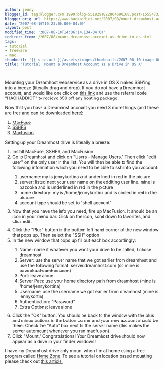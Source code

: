 ```yaml
---
author: jenny
blogger_id: tag:blogger.com,1999:blog-5518298822864690168.post-1555473201897978726
blogger_orig_url: https://www.hackaddict.net/2007/08/mount-dreamhost-account-as-drive-in-os.html
date: '2007-08-10T10:23:00.000-04:00'
layout: post
modified_time: '2007-08-10T14:06:14.134-04:00'
redirect_from: /2007/08/mount-dreamhost-account-as-drive-in-os.html
tags:
- tutorial
- freeware
- mac
thumbnail: '{{ site.url }}/assets/images/thumbnails/2007-08-10-image-0000.jpg'
title: 'Tutorial: Mount a Dreamhost Account as a Drive in OS X'
---
```


<img alt="" border="0" id="BLOGGER_PHOTO_ID_5096479279037235330" src="{{ site.url }}/assets/images/posts/2007-08-10-image-0000.jpg" style="margin: 0px auto 10px; display: block; text-align: center; "/>

Mounting your Dreamhost webservice as a drive in OS X makes SSH'ing into a breeze (literally drag and drop).  If you do not have a Dreamhost account, and would like one click on <a href="http://www.dreamhost.com/">this link</a> and use the referral code "HACKADDICT" to recieve $50 off any hosting package.



Now that you have a Dreamhost account you need 3 more things (and these are free and can be downloaded <a href="http://code.google.com/p/macfuse/">here</a>):<ol><li><a href="http://code.google.com/p/macfuse/">MacFuse</a></li><li><a href="http://code.google.com/p/macfuse/">SSHFS</a></li><li><a href="http://www.sccs.swarthmore.edu/users/08/mgorbach/MacFusionWeb/">Macfusion</a></li></ol>Setting up your Dreamhost drive is literally a breeze:

<ol><li>Install MacFuse, SSHFS, and MacFusion</li><li>Go to Dreamhost and click on "Users - Manage Users." Then click "edit user" on the only user in the list.  You will then be able to find the following information which you need to be able to ssh into you account:</li><ol><li> username:  my is jennykortina and underlined in red in the picture</li><li> server:  listed next your user name on the edditing user line.  mine is bazooka and is underlined in red in the picture

</li><li> home directory:  my is /home/jennykortina and is circled in red in the picture

</li><li>account type should be set to "shell account"<img alt="" border="0" id="BLOGGER_PHOTO_ID_5096478866720374882" src="{{ site.url }}/assets/images/posts/2007-08-10-image-0001.jpg" style="margin: 0px auto 10px; display: block; text-align: center; "/></li></ol><li>Now that you have the info you need, fire up MacFusion.  It should be an icon in your menu bar.  Click on the icon, scrol down to favorites, and click edit.<img alt="" border="0" id="BLOGGER_PHOTO_ID_5097064519870922898" src="{{ site.url }}/assets/images/posts/2007-08-10-image-0002.jpg" style="margin: 0px auto 10px; display: block; text-align: center; "/></li><li>Click the "Plus" button in the bottom left hand corner of the new window that pops up.  Then select the "SSH" option</li><li>In the new window that pops up fill out each box accordingly:</li><ol><li> Name:  name it whatever you want your drive to be called, I chose dreamhost</li><li> Server:  use the server name that we got earlier from dreamhost and use the following format: server.dreamhost.com (so mine is bazooka.dreamhost.com)</li><li> Port:  leave alone</li><li> Server Path:  use your home directory path from dreamhost (mine is /home/jennykortina)</li><li> Username:  use the username we got earlier from dreamhost (mine is jennykortin)</li><li> Authentication:  "Password"</li><li> Extra Options:  leave alone

<img alt="" border="0" id="BLOGGER_PHOTO_ID_5097071039631278242" src="{{ site.url }}/assets/images/posts/2007-08-10-image-0003.jpg" style="margin: 0px auto 10px; display: block; text-align: center; "/>

</li></ol><li>Click the "OK" button.  You should be back to the window with the plus and minus buttons in the botton corner and your new account should be there.  Check the "Auto" box next to the server name (this makes the server automount whenever you run macfusion).</li><li>Click "Mount."  Congratulations! Your Dreamhost drive should now appear as a drive in your finder windows!</li></ol>I have my Dreamhost drive only mount when I'm at home using a free program called <a href="http://metaquark.de/homezone/">Home Zone</a>.  To see a tutorial on location based mounting please check out <a href="/2007/06/tutorial-automount-samba-drive-when-at.html">this article.</a><a href="/2007/06/tutorial-automount-samba-drive-when-at.html">

</a>